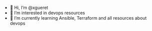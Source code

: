 - 👋 Hi, I’m @xgueret
- 👀 I’m interested in devops resources
- 🌱 I’m currently learning Ansible, Terraform and all resources about devops 

<!---
xgueret/xgueret is a ✨ special ✨ repository because its `README.md` (this file) appears on your GitHub profile.
You can click the Preview link to take a look at your changes.
--->
